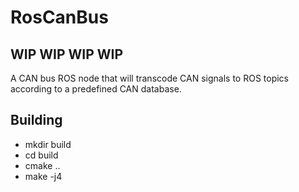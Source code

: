# RosCanBus
## WIP WIP WIP WIP 

A CAN bus ROS node that will transcode CAN signals to ROS topics according to a predefined CAN database.


## Building 

- mkdir build
- cd build 
- cmake ..
- make -j4


